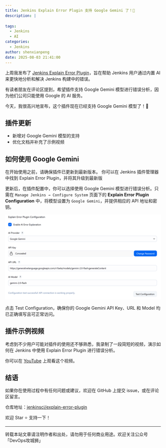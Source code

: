 ```yaml
---
title: Jenkins Explain Error Plugin 支持 Google Gemini 了！🤖
description: |

tags:
  - Jenkins
  - AI
categories:
  - Jenkins
author: shenxianpeng
date: 2025-08-03 21:41:00
---
```


上周我发布了 [Jenkins Explain Error Plugin](https://shenxianpeng.github.io/2025/07/explain-error-plugin/)，旨在帮助 Jenkins 用户通过内置 AI 来更快地分析和解决 Jenkins 构建中的错误。

有读者朋友在评论区提到，希望插件支持 Google Gemini 模型进行错误分析，因为他们公司只能使用 Google 的 AI 服务。

今天，我很高兴地宣布，这个插件现在已经支持 Google Gemini 模型了！🎉

## 插件更新

- 新增对 Google Gemini 模型的支持
- 优化文档并补充了示例视频

## 如何使用 Google Gemini

在开始使用之前，请确保插件已更新到最新版本。
你可以在 Jenkins 插件管理器中找到 Explain Error Plugin，并将其升级到最新版

更新后，在插件配置中，你可以选择使用 Google Gemini 模型进行错误分析。只需在 `Manage Jenkins → Configure System` 页面下的 **Explain Error Plugin Configuration** 中，将模型设置为 `Google Gemini`，并提供相应的 API 地址和密钥。

<!-- more -->

![Explain Error Plugin Configuration](explain-error-plugin-support-gemini/explain-error-plugin-configuration.png)

点击 Test Configuration，确保你的 Google Gemini API Key、URL 和 Model 均已正确填写且可正常访问。

## 插件示例视频

考虑到不少用户可能对插件的使用还不够熟悉，我录制了一段简短的视频，演示如何在 Jenkins 中使用 Explain Error Plugin 进行错误分析。

你可以在 [YouTube](https://www.youtube.com/watch?v=rPI9PMeDQ2o) 上观看这个视频。

## 结语

如果你在使用过程中有任何问题或建议，欢迎在 GitHub 上提交 issue，或在评论区留言。

仓库地址：[jenkinsci/explain-error-plugin](https://github.com/jenkinsci/explain-error-plugin)

欢迎 Star ⭐️ 支持一下！

---

转载本站文章请注明作者和出处，请勿用于任何商业用途。欢迎关注公众号「DevOps攻城狮」
